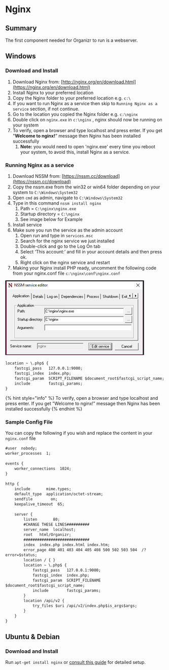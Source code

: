 # Nginx

## Summary

The first component needed for Organizr to run is a webserver.

## Windows

### Download and Install

1. Download Nginx from: [http://nginx.org/en/download.html](https://nginx.org/en/download.html)
2. Install Nginx to your preferred location
3. Copy the Nginx folder to your preferred location e.g. `c:\`
4. If you want to run Nginx as a service then skip to `Running Nginx as a service` section, if not continue.
5. Go to the location you copied the Nginx folder e.g. `c:\nginx`
6. Double click on `nginx.exe` in `c:\nginx` , nginx should now be running on your system
7. To verify, open a browser and type localhost and press enter. If you get "**Welcome to nginx!**” message then Nginx has been installed successfully
   1. **Note:** you would need to open 'nginx.exe' every time you reboot your system, to avoid this, install Nginx as a service.

### Running Nginx as a service

1. Download NSSM from: [https://nssm.cc/download](https://nssm.cc/download)
2. Copy the nssm.exe from the win32 or win64 folder depending on your system to `C:\Windows\System32`
3. Open `cmd` as admin, navigate to `C:\Windows\System32`
4. Type in this command `nssm install nginx`
   1. Path = `C:\nginx\nginx.exe`
   2. Startup directory = `C:\nginx`
   3. See image below for Example
5. Install service
6. Make sure you run the service as the admin account
   1. Open run and type in `services.msc`
   2. Search for the nginx service we just installed
   3. Double-click and go to the Log On tab
   4. Select ‘This account:’ and fill in your account details and then press ok.
   5. Right click on the nginx service and restart
7. Making your Nginx install PHP ready, uncomment the following code from your nginx.conf file `c:\nginx\conf\nginx.conf`

![](../../../.gitbook/assets/image%20%2857%29.png)

```text
location ~ \.php$ {
    fastcgi_pass   127.0.0.1:9000;
    fastcgi_index  index.php;
    fastcgi_param  SCRIPT_FILENAME $document_root$fastcgi_script_name;
    include        fastcgi_params;
}
```

{% hint style="info" %}
To verify, open a browser and type localhost and press enter. If you get "Welcome to nginx!” message then Nginx has been installed successfully
{% endhint %}

### Sample Config File

You can copy the following if you wish and replace the content in your `nginx.conf` file

```text
#user  nobody;
worker_processes  1;

events {
    worker_connections  1024;
}

http {
    include       mime.types;
    default_type  application/octet-stream;
    sendfile        on;
    keepalive_timeout  65;

    server {
        listen       80;
        #CHANGE THESE LINES##########
        server_name  localhost;
        root   html/Organizr;
        #############################
        index  index.php index.html index.htm;
        error_page 400 401 403 404 405 408 500 502 503 504  /?error=$status;
        location / { }
        location ~ \.php$ {
            fastcgi_pass   127.0.0.1:9000;
            fastcgi_index  index.php;
            fastcgi_param  SCRIPT_FILENAME $document_root$fastcgi_script_name;
            include        fastcgi_params;
        }
        location /api/v2 {
	        try_files $uri /api/v2/index.php$is_args$args;
        }
    }
}
```

## Ubuntu & Debian

### Download and Install

Run `apt-get install nginx` or [consult this guide](https://www.digitalocean.com/community/tutorials/how-to-install-nginx-on-ubuntu-18-04) for detailed setup.




